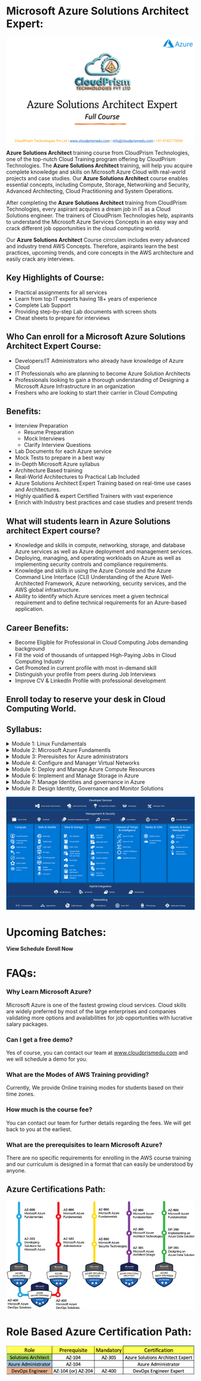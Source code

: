 #   **Microsoft Azure Solutions Architect Expert:**

![azure-solutions-architect](Images/azure-solutions-architect.png)

**Azure Solutions Architect** training course from CloudPrism Technologies, one of the top-nutch Cloud Training program offering by CloudPrism Technologies. The **Azure Solutions Architect** training, will  help you acquire complete knowledge and skills on Microsoft Azure Cloud with real-world projects and case studies. Our **Azure Solutions Architect** course enables essential concepts, including Compute, Storage, Networking and Security, Advanced Architecting, Cloud Practitioning and System Operations. 

After completing the **Azure Solutions Architect** training from CloudPrism Technologies, every aspirant acquires a dream job in IT as a Cloud Solutions engineer. The trainers of CloudPrism Technologies help, aspirants to understand the Microsoft Azure Services Concepts in an easy way and crack different job opportunities in the cloud computing world. 

Our **Azure Solutions Architect** Course cirrculam includes every advanced and industry trend AWS Concepts. Therefore, aspirants learn the best practices, upcoming trends, and core concepts in the AWS architecture and easily crack any interviews. 

## **Key Highlights of Course:**

-   Practical assignments for all services
-   Learn from top IT experts having 18+ years of experience
-   Complete Lab Support
-   Providing step-by-step Lab documents with screen shots
-   Cheat sheets to prepare for interviews

## **Who Can enroll for a Microsoft Azure Solutions Architect Expert Course:**

-   Developers/IT Administrators who already have knowledge of Azure Cloud 
-   IT Professionals who are planning to become Azure Solution Architects 
-   Professionals looking to gain a thorough understanding of Designing a Microsoft Azure Infrastructure in an organization
-   Freshers who are looking to start their carrier in Cloud Computing

## **Benefits:**

-   Interview Preparation   
    -   Resume Preparation
    -   Mock Interviews
    -   Clarify Interview Questions
-   Lab Documents for each Azure service
-   Mock Tests to prepare in a best way
-   In-Depth Microsoft Azure syllabus
-   Architecture Based training
-   Real-World Architectures to Practical Lab Included
-   Azure Solutions Architect Expert Training based on real-time use cases and Architectures.
-   Highly qualified & expert Certified Trainers with vast experience
-   Enrich with Industry best practices and case studies and present trends

## **What will students learn in **Azure Solutions architect Expert** course?**

-   Knowledge and skills in compute, networking, storage, and database Azure services as well as Azure deployment and management services.
-   Deploying, managing, and operating workloads on Azure as well as implementing security controls and compliance requirements.
-   Knowledge and skills in using the Azure Console and the Azure Command Line Interface (CLI) Understanding of the Azure Well-Architected Framework, Azure networking, security services, and the AWS global infrastructure.
-   Ability to identify which Azure services meet a given technical requirement and to define technical requirements for an Azure-based application.

## **Career Benefits:**

-   Become Eligible for Professional in Cloud Computing Jobs demanding background
-   Fill the void of thousands of untapped High-Paying Jobs in Cloud Computing Industry
-   Get Promoted in current profile with most in-demand skill
-   Distinguish your profile from peers during Job Interviews
-   Improve CV & LinkedIn Profile with professional development

## **Enroll today to reserve your desk in Cloud Computing World.**

## **Syllabus:**

<details>
    <summary>Module 1: Linux Fundamentals</summary>

-   Overview of basics commands
-   vim editor modes
-   Filesystem Hierarchy - Basic Concepts
-   File and Directories Creation
-   Filter commands (head, tail, more, less)
-   Creating, Modifyin and Deleting users and groups
-   important files related
-   Linux Permissions
-   Software Management
-   Yum Commands
-   Services and Daemons
-   Different Runlevels
</details>
<details>
    <summary>Module 2: Microsoft Azure Fundamentls</summary>

-   Describe Cloud Computing
-   Features and Benefits of Cloud Computing
-   Types Of Cloud Computing Deployment Models
-   Types of Cloud Computing Services
-   Describe The Core Architectural Components of Azure
-   Describe Azure Compute and networking Services
-   Describe Azure Storage Services
-   Describe Azure Identity, Access and Security
-   Describe Cost Management in Azure
-   Describe Features and Tools in Azure for Goveranance and Compliance
-   Describe Features and Tools Managing and Deploying Azure Resources.
-   Describe Monitoring Tools in Azure
-   Create a free tier account in Azure and onboarding
-   Introduction AWS Management Console
</details>
<details>
    <summary>Module 3: Prereuisites for Azure administrators</summary>

-   Configure Azure resources with tools
-   Use Azure Resource Manager
-   Configure Resources with Azure Resource Manager templates
-   Automate Azure tasks using script with Powershell
-   Consifure Azure Services with the CLI
-   Deploy Azure Infrastructure by using JSON ARM Templates
</details>
<details>
    <summary>Module 4: Configure and Manager Virtual Networks</summary>

-   Configure Virtual Networks
=   Configure Network Security Groups
-   Configure Azure Firewall
-   Configure Azure DNS
-   Cofnigure Virtual Network Peering
-   Configure VPN Gateway
-   Configure ExpressRoute and Virtual WAN
-   Configure Network routing and endpoints
-   Configure Azure Load Balancer
-   Configure Azure Application Gateway
-   Design an IP addressing schema for your Azure Deployment
-   Manage and Control Traffic Flow in your Azure Deployment with routes
-   Improve application scalability and resiliency by using Azure Load Balancer
</details>
<details>
    <summary>Module 5: Deploy and Manage Azure Compute Resources</summary>

-   Configure Virtual Machines
-   Coffigure Virtual Machines Availability
-   Configure Virtual Machine Extensions
-   Configure Azure App Services
-   Manage Virtual Machines with the Azure CLI
-   Host a Web Application with Azure App Service
</details>
<details>
    <summary>Module 6: Implement and Manage Storage in Azure</summary>

-   Create and Configure Storage Accounts
-   Configure Azure Blob Storage
-   Configure Azure Security
-   Configure Azure Files and Azure File Sync
-   Configure Azure Storage with Tools
-   Control Access to Azure Storage with shared access signatures
-   Upload, Download and Manage Data with Azure Storage Explorer
</details>
<details>
    <summary>Module 7: Manage Identities and governance in Azure</summary>

-   Configure Azure Active Directory
-   Configure User and Group Accounts
-   Configure Subscriptions
-   Configure Azure Policy
-   Configure role-based access control
-   Create Azure Users and Groups in Azure Active Directory
-   Secure Azure Resources with Azure role-based access control (Azure RBAC
-   Allow users to reset their password with Azure Active Directory self-service password reset)
</details>
<details>
    <summary>Module 8: Design Identity, Governance and Monitor Solutions</summary>

-   Design Governance
-   Design Authentication and Authorization Solutions
-   Design a Solution to log and Monitor Azure Resources
</details>

![azure-services](Images/azure-services.png)

# Upcoming Batches:

**View Schedule**
**Enroll Now**

# **FAQs**:

### **Why Learn Microsoft Azure?**

Microsoft Azure is one of the fastest growing cloud services. Cloud skills are widely preferred by most of the large enterprises and companies validating more options and availabilities for job opportunities with lucrative salary packages.

### **Can I get a free demo?**

Yes of course, you can contact our team at www.cloudprismedu.com and we will schedule a demo for you.

### **What are the Modes of AWS Training providing?**

Currently, We provide Online training modes for students based on their time zones.

### **How much is the course fee?**

You can contact our team for further details regarding the fees. We will get back to you at the earliest.

### **What are the prerequisites to learn Microsoft Azure?**

There are no specific requirements for enrolling in the AWS course training and our curriculum is designed in a format that can easily be understood by anyone.

## **Azure Certifications Path:**

![azure-certification-path](Images/Azure_Certification_Path.png)

# Role Based Azure Certification Path:

![azure-certification-path](Images/azure-certification-role-based.png)